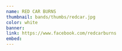 ```yaml
---
name: RED CAR BURNS
thumbnail: bands/thumbs/redcar.jpg
color: white
banner:
link: https://www.facebook.com/redcarburns
embed:
---
```

